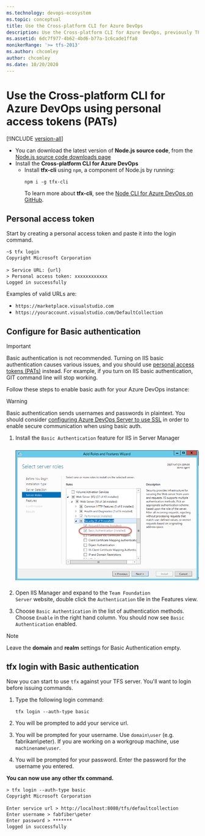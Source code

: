```yaml
---
ms.technology: devops-ecosystem
ms.topic: conceptual
title: Use the Cross-platform CLI for Azure DevOps 
description: Use the Cross-platform CLI for Azure DevOps, previously TFS Cross Platform (tfx) CLI, using PAT.
ms.assetid: 6dc7f977-4b62-4bd6-b77a-1c6cade1ffa8
monikerRange: '>= tfs-2013'
ms.author: chcomley
author: chcomley
ms.date: 10/20/2020
---
```


# Use the Cross-platform CLI for Azure DevOps using personal access tokens (PATs)

[!INCLUDE [version-all](../../../includes/version-all.md)]
 

- You can download the latest version of **Node.js source code**, from the [Node.js source code downloads page](https://nodejs.org/en/download/)
- Install the **Cross-platform CLI for Azure DevOps**
  - Install **tfx-cli** using `npm`, a component of Node.js by running:
    ```no-highlight
    npm i -g tfx-cli 
    ```
    To learn more about **tfx-cli**, see the [Node CLI for Azure DevOps on GitHub](https://github.com/Microsoft/tfs-cli).

## Personal access token
Start by creating a personal access token and paste it into the login command.

```
~$ tfx login
Copyright Microsoft Corporation

> Service URL: {url}
> Personal access token: xxxxxxxxxxxx
Logged in successfully
```


Examples of valid URLs are:

- `https://marketplace.visualstudio.com`
- `https://youraccount.visualstudio.com/DefaultCollection`


 
## Configure for Basic authentication

> [!IMPORTANT]
> Basic authentication is not recommended.  Turning on IIS basic authentication causes various issues, and you should 
> use [personal access tokens (PATs)](../../../organizations/accounts/use-personal-access-tokens-to-authenticate.md) instead.  For example, if you turn on IIS basic authentication, GIT command line will stop working.


Follow these steps to enable basic auth for your Azure DevOps instance:


> [!WARNING]
> Basic authentication sends usernames and passwords in plaintext. You should consider [configuring Azure DevOps Server to use SSL](/azure/devops/server/admin/setup-secure-sockets-layer) in order to enable secure communication when using basic auth.
 

1. Install the `Basic Authentication` feature for IIS in Server Manager
   <div style="vertical-align:middle;display:block;width:60;margin-left:auto;margin-right:auto">
   <img alt="Configure basic authentication feature" src="./media/configureBasicAuthFeature.png" style="display:block;padding-bottom:10px;padding-top:10px;margin-left:auto;margin-right:auto">
   </div>
2. Open IIS Manager and expand to the <code>Team Foundation Server</code> website, double click the <code>Authentication</code> tile in the Features view.

3. Choose `Basic Authentication` in the list of authentication methods. Choose `Enable` in the right hand column. You should now see `Basic Authentication` enabled.

> [!NOTE]
> Leave the **domain** and **realm** settings for Basic Authentication empty.

## tfx login with Basic authentication

Now you can start to use `tfx` against your TFS server. You'll want to login before issuing commands.

1. Type the following login command:
   ```no-highlight
   tfx login --auth-type basic
   ```

2. You will be prompted to add your service url.
3. You will be prompted for your username. Use `domain\user` (e.g. fabrikam\peter). If you are working on a workgroup machine, use `machinename\user`.
4. You will be prompted for your password. Enter the password for the username you entered.

**You can now use any other tfx command.**

```no-highlight
> tfx login --auth-type basic
Copyright Microsoft Corporation

Enter service url > http://localhost:8080/tfs/defaultcollection
Enter username > fabfiber\peter
Enter password > *******
logged in successfully
```